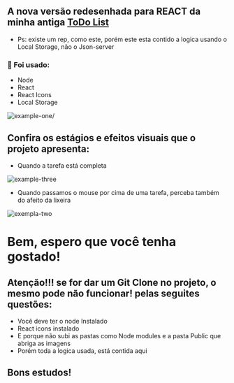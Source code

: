 ## A nova versão redesenhada para REACT da minha antiga [ToDo List](https://todo-g.netlify.app)
- Ps: existe um rep, como este, porém este esta contido a logica usando o Local Storage, não o Json-server
### 🔨 Foi usado:
- Node
- React 
- React Icons
- Local Storage


![example-one](https://user-images.githubusercontent.com/29557719/188645138-300bc5a2-43aa-449e-b6c5-e5a6f2c30b8d.jpeg)/

## Confira os estágios e efeitos visuais que o projeto apresenta:
- Quando a tarefa está completa

![example-three](https://user-images.githubusercontent.com/29557719/188649270-91a017a4-72e2-4b0f-a202-0cef9f5d98a2.jpeg)

- Quando passamos o mouse por cima de uma tarefa, perceba também do afeito da lixeira

![exempla-two](https://user-images.githubusercontent.com/29557719/188649721-462d2a45-89e7-4b64-a838-77369576e269.jpeg)

<h1>Bem, espero que você tenha gostado!</h1>
<h2>Atenção!!! se for dar um Git Clone no projeto, o mesmo pode não funcionar! pelas seguites questões:</h2>

- Você deve ter o node Instalado
- React icons instalado 
- E porque não subi as pastas como Node modules e a pasta Public que abriga as imagens
- Porém toda a logica usada, está contida aqui
<h2>Bons estudos!</h2>
